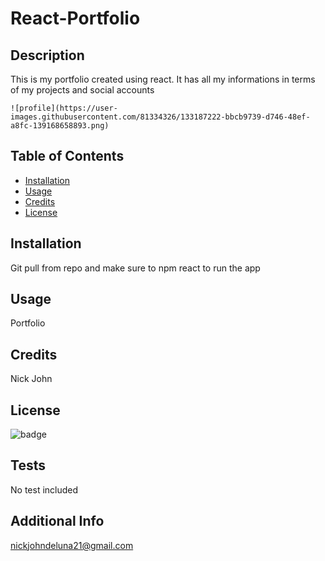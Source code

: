 # React-Portfolio

## Description

This is my portfolio created using react. It has all my informations in terms of my projects and social accounts

    ![profile](https://user-images.githubusercontent.com/81334326/133187222-bbcb9739-d746-48ef-a8fc-139168658893.png)

## Table of Contents

- [Installation](#installation)
- [Usage](#usage)
- [Credits](#credits)
- [License](#license)

## Installation

Git pull from repo and make sure to npm react to run the app

## Usage

Portfolio

## Credits

Nick John

## License

![badge](https://img.shields.io/badge/license-mit-brightgreen)

## Tests

No test included

## Additional Info

nickjohndeluna21@gmail.com

